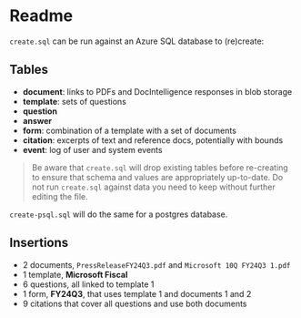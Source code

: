 # Readme

`create.sql` can be run against an Azure SQL database to (re)create:

## Tables

- **document**: links to PDFs and DocIntelligence responses in blob storage
- **template**: sets of questions
- **question**
- **answer**
- **form**: combination of a template with a set of documents
- **citation**: excerpts of text and reference docs, potentially with bounds
- **event**: log of user and system events

> Be aware that `create.sql` will drop existing tables before re-creating to ensure that schema and values are appropriately up-to-date. Do not run `create.sql` against data you need to keep without further editing the file.

`create-psql.sql` will do the same for a postgres database.

## Insertions

- 2 documents, `PressReleaseFY24Q3.pdf` and `Microsoft 10Q FY24Q3 1.pdf`
- 1 template, **Microsoft Fiscal**
- 6 questions, all linked to template 1
- 1 form, **FY24Q3**, that uses template 1 and documents 1 and 2
- 9 citations that cover all questions and use both documents
